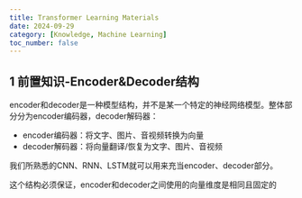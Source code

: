 ```yaml
---
title: Transformer Learning Materials
date: 2024-09-29
category: [Knowledge, Machine Learning]
toc_number: false
---
```


## 1 前置知识-Encoder&Decoder结构

encoder和decoder是一种模型结构，并不是某一个特定的神经网络模型。整体部分分为encoder编码器，decoder解码器：

- encoder编码器：将文字、图片、音视频转换为向量
- decoder解码器：将向量翻译/恢复为文字、图片、音视频

我们所熟悉的CNN、RNN、LSTM就可以用来充当encoder、decoder部分。

这个结构必须保证，encoder和decoder之间使用的向量维度是相同且固定的

